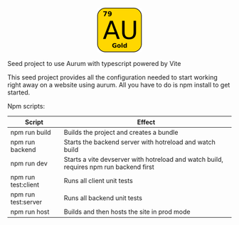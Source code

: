 <p align="center">
    <img src="./src/images/aurum.png" width="100" height="100">
</p>
Seed project to use Aurum with typescript powered by Vite

This seed project provides all the configuration needed to start working right away on a website using aurum.
All you have to do is npm install to get started.

Npm scripts:

| Script              | Effect                                                                                 |
| ------------------- | -------------------------------------------------------------------------------------- |
| npm run build       | Builds the project and creates a bundle                                                |
| npm run backend     | Starts the backend server with hotreload and watch build                               |
| npm run dev         | Starts a vite devserver with hotreload and watch build, requires npm run backend first |
| npm run test:client | Runs all client unit tests                                                             |
| npm run test:server | Runs all backend unit tests                                                            |
| npm run host        | Builds and then hosts the site in prod mode                                            |
